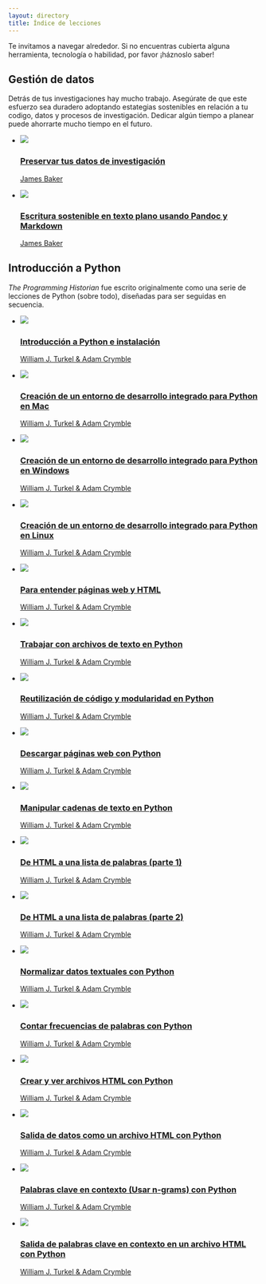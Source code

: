 ```yaml
---
layout: directory
title: Índice de lecciones
---
```


Te invitamos a navegar alrededor. Si no encuentras cubierta alguna herramienta, tecnología o habilidad, por favor ¡háznoslo saber!

<!--Translations of titles of non-Python-introduction lessons removed February 24; see previous commit to get those translations-->

Gestión de datos
----------------------

Detrás de tus investigaciones hay mucho trabajo. Asegúrate de que este esfuerzo sea duradero adoptando estategias sostenibles en relación a tu codigo, datos y procesos de investigación. Dedicar algún tiempo a planear puede ahorrarte mucho tiempo en el futuro.

<ul class="lesson-images">
  <li>
    <a href="{{site.url}}/es/lecciones/preservar-datos-de-investigacion">
      <img src="{{site.url}}/gallery/preserving-your-research-data.png">
      <h3>Preservar tus datos de investigación</h3>
      <p>James Baker</p>
    </a>
  </li>
  </ul>

<ul class="lesson-images">
  <li>
    <a href="{{site.url}}/es/lecciones/escritura-sostenible-usando-pandoc-y-markdown">
      <img src="{{site.url}}/gallery/sustainable-authorship-in-plain-text-using-pandoc-and-markdown.png">
      <h3>Escritura sostenible en texto plano usando Pandoc y Markdown</h3>
      <p>James Baker</p>
    </a>
  </li>
  </ul>
  
Introducción a Python
----------------------

*The Programming Historian* fue escrito originalmente como una serie de lecciones de Python (sobre todo), diseñadas para ser seguidas en secuencia.

<ul class="lesson-images">
  <li>
    <a href="{{site.url}}/es/lessons/introduction-and-installation">
      <img src="{{site.url}}/gallery/introduction-and-installation.png">
      <h3>Introducción a Python e instalación</h3>
      <p>William J. Turkel &amp; Adam Crymble</p>
    </a>
  </li>
    <li>
    <a href="{{site.url}}/es/lessons/mac-installation">
      <img src="{{site.url}}/gallery/mac-installation.png">
      <h3>Creación de un entorno de desarrollo integrado para Python en Mac</h3>
      <p>William J. Turkel &amp; Adam Crymble</p>
    </a>
  </li>
      <li>
    <a href="{{site.url}}/es/lessons/windows-installation">
      <img src="{{site.url}}/gallery/windows-installation.png">
      <h3>Creación de un entorno de desarrollo integrado para Python en Windows</h3>
      <p>William J. Turkel &amp; Adam Crymble</p>
    </a>
  </li>
      <li>
    <a href="{{site.url}}/es/lessons/linux-installation">
      <img src="{{site.url}}/gallery/linux-installation.png">
      <h3>Creación de un entorno de desarrollo integrado para Python en Linux</h3>
      <p>William J. Turkel &amp; Adam Crymble</p>
    </a>
  </li>
    <li>
    <a href="{{site.url}}/es/lessons/viewing-html-files">
      <img src="{{site.url}}/gallery/viewing-html-files.png">
      <h3>Para entender páginas web y HTML</h3>
      <p>William J. Turkel &amp; Adam Crymble</p>
    </a>
  </li>
    <li>
    <a href="{{site.url}}/es/lessons/working-with-text-files">
      <img src="{{site.url}}/gallery/working-with-text-files.png">
      <h3>Trabajar con archivos de texto en Python</h3>
      <p>William J. Turkel &amp; Adam Crymble</p>
    </a>
  </li>
    <li>
    <a href="{{site.url}}/es/lessons/code-reuse-and-modularity">
      <img src="{{site.url}}/gallery/code-reuse-and-modularity.png">
      <h3>Reutilización de código y modularidad en Python</h3>
      <p>William J. Turkel &amp; Adam Crymble</p>
    </a>
  </li>
    <li>
    <a href="{{site.url}}/es/lessons/working-with-web-pages">
      <img src="{{site.url}}/gallery/working-with-web-pages.png">
      <h3>Descargar páginas web con Python</h3>
      <p>William J. Turkel &amp; Adam Crymble</p>
    </a>
  </li>
    <li>
    <a href="{{site.url}}/es/lessons/manipulating-strings-in-python">
      <img src="{{site.url}}/gallery/manipulating-strings-in-python.png">
      <h3>Manipular cadenas de texto en Python</h3>
      <p>William J. Turkel &amp; Adam Crymble</p>
    </a>
  </li>
    <li>
    <a href="{{site.url}}/es/lessons/from-html-to-list-of-words-1">
      <img src="{{site.url}}/gallery/from-html-to-list-of-words-1.png">
      <h3>De HTML a una lista de palabras (parte 1)</h3>
      <p>William J. Turkel &amp; Adam Crymble</p>
    </a>
  </li>
    <li>
    <a href="{{site.url}}/es/lessons/from-html-to-list-of-words-2">
      <img src="{{site.url}}/gallery/from-html-to-list-of-words-2.png">
      <h3>De HTML a una lista de palabras (parte 2)</h3>
      <p>William J. Turkel &amp; Adam Crymble</p>
    </a>
  </li>
    <li>
    <a href="{{site.url}}/es/lessons/normalizing-data">
      <img src="{{site.url}}/gallery/normalizing-data.png">
      <h3>Normalizar datos textuales con Python</h3>
      <p>William J. Turkel &amp; Adam Crymble</p>
    </a>
  </li>
    <li>
    <a href="{{site.url}}/es/lessons/counting-frequencies">
      <img src="{{site.url}}/gallery/counting-frequencies.png">
      <h3>Contar frecuencias de palabras con Python</h3>
      <p>William J. Turkel &amp; Adam Crymble</p>
    </a>
  </li>
    <li>
    <a href="{{site.url}}/es/lessons/creating-and-viewing-html-files-with-python">
      <img src="{{site.url}}/gallery/creating-and-viewing-html-files-with-python.png">
      <h3>Crear y ver archivos HTML con Python</h3>
      <p>William J. Turkel &amp; Adam Crymble</p>
    </a>
  </li>
    <li>
    <a href="{{site.url}}/es/lessons/output-data-as-html-file">
      <img src="{{site.url}}/gallery/output-data-as-html-file.png">
      <h3>Salida de datos como un archivo HTML con Python</h3>
      <p>William J. Turkel &amp; Adam Crymble</p>
    </a>
  </li>
    <li>
    <a href="{{site.url}}/es/lessons/keywords-in-context-using-n-grams">
      <img src="{{site.url}}/gallery/keywords-in-context-using-n-grams.png">
      <h3>Palabras clave en contexto (Usar n-grams) con Python</h3>
      <p>William J. Turkel &amp; Adam Crymble</p>
    </a>
  </li>
    <li>
    <a href="{{site.url}}/es/lessons/output-keywords-in-context-in-html-file">
      <img src="{{site.url}}/gallery/output-keywords-in-context-in-html-file.png">
      <h3>Salida de palabras clave en contexto en un archivo HTML con Python</h3>
      <p>William J. Turkel &amp; Adam Crymble</p>
    </a>
    </li>
  
</ul>
